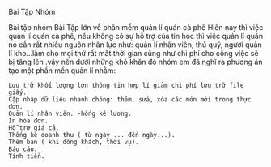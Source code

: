 Bài Tập Nhóm

Bài tập nhóm Bài Tập lớn về phân mềm quản lí quán cà phê Hiên nay thì việc quản lí quán cà phê, nếu không có sự hỗ trợ của tin học thì việc quản lí quán nó cần rất nhiều nguôn nhân lực như: quản lí nhân viên, thủ quỹ, người quản lí kho...làm cho mọi thứ rất mất thời gian cũng như chi phí cho công việc sẽ bị tăng lên .vậy nên dưới những khó khăn đó nhóm em đã nghĩ ra phương án tạo một phần mền quản lí nhằm:

    Lưu trữ khối lượng lớn thông tin hợp lí giảm chi phí lưu trữ file giấy.
    Cập nhập dữ liệu nhanh chóng: thêm, sửa, xóa các món mới trong thực đơn.
    Quản lí nhân viên. -hống kê lương.
    In hóa đơn.
    Hỗ trợ giá cả.
    Thống kê doanh thu ( từ ngày ... đến ngày...).
    Thêm bàn ( khi đông khách, thời vụ).
    Báo cáo.
    Tính tiền.
